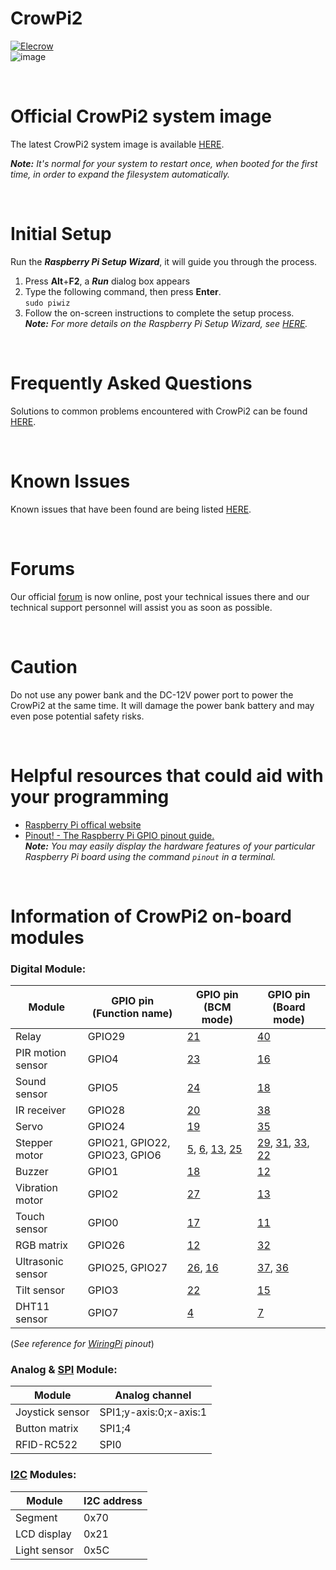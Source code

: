 # CrowPi2
<a href="https://www.elecrow.com"><img src="./images/Elecrow_logo.png" alt="Elecrow"></a>  
![image](./images/crowpi2.jpg)  

<br>

# Official CrowPi2 system image
The latest CrowPi2 system image is available [HERE](https://drive.google.com/file/d/1vNiY359ShIS39KHX0jtAyz682MvaxhdK/view?usp=sharing).  

***Note:** It's normal for your system to restart once, when booted for the first time, in order to expand the filesystem automatically.*  

<br>

# Initial Setup
Run the ***Raspberry Pi Setup Wizard***, it will guide you through the process.  
1. Press **Alt**+**F2**, a ***Run*** dialog box appears  
2. Type the following command, then press **Enter**. <br> `sudo piwiz`  
3. Follow the on-screen instructions to complete the setup process.  
***Note:** For more details on the Raspberry Pi Setup Wizard, see [HERE](https://www.raspberrypi.org/blog/raspbian-update-june-2018/).*  

<br>

# Frequently Asked Questions
Solutions to common problems encountered with CrowPi2 can be found [HERE](./faq/TOC-FAQ.md#frequently-asked-questions).  

<br>

# Known Issues
Known issues that have been found are being listed [HERE](./known_issues/TOC-KI.md#known-issues).  

<br>

# Forums
Our official [forum](https://forum.elecrow.com) is now online, post your technical issues there and our technical support personnel will  assist you as soon as possible.  

<br>

# Caution
Do not use any power bank and the DC-12V power port to power the CrowPi2 at the same time. It will damage the power bank battery and may even pose potential safety risks.  

<br>

# Helpful resources that could aid with your programming
- [Raspberry Pi offical website](https://www.raspberrypi.org/help/)  
- [Pinout! - The Raspberry Pi GPIO pinout guide.](https://pinout.xyz/)  
***Note:** You may easily display the hardware features of your particular Raspberry Pi board using the command `pinout` in a terminal.*  

<br>

# Information of CrowPi2 on-board modules

### Digital Module:
| Module             | GPIO pin (Function name)      | GPIO pin (BCM mode)   | GPIO pin (Board mode) |
| -------------------| ------------------------------| ----------------------| ----------------------|
| Relay              | GPIO29                        | [21](https://pinout.xyz/pinout/pin40_gpio21)  | [40](https://pinout.xyz/pinout/pin40_gpio21) |
| PIR motion sensor  | GPIO4                         | [23](https://pinout.xyz/pinout/pin16_gpio23)  | [16](https://pinout.xyz/pinout/pin16_gpio23) |
| Sound sensor       | GPIO5                         | [24](https://pinout.xyz/pinout/pin18_gpio24)  | [18](https://pinout.xyz/pinout/pin18_gpio24) |
| IR receiver        | GPIO28                        | [20](https://pinout.xyz/pinout/pin38_gpio20)  | [38](https://pinout.xyz/pinout/pin38_gpio20) |
| Servo              | GPIO24                        | [19](https://pinout.xyz/pinout/pin35_gpio19)  | [35](https://pinout.xyz/pinout/pin35_gpio19) |
| Stepper motor      | GPIO21, GPIO22, GPIO23, GPIO6 | [5](https://pinout.xyz/pinout/pin29_gpio5), [6](https://pinout.xyz/pinout/pin31_gpio6), [13](https://pinout.xyz/pinout/pin33_gpio13), [25](https://pinout.xyz/pinout/pin22_gpio25) | [29](https://pinout.xyz/pinout/pin29_gpio5), [31](https://pinout.xyz/pinout/pin31_gpio6), [33](https://pinout.xyz/pinout/pin33_gpio13), [22](https://pinout.xyz/pinout/pin22_gpio25) |
| Buzzer             | GPIO1                         | [18](https://pinout.xyz/pinout/pin12_gpio18)  | [12](https://pinout.xyz/pinout/pin12_gpio18) |
| Vibration motor    | GPIO2                         | [27](https://pinout.xyz/pinout/pin13_gpio27)  | [13](https://pinout.xyz/pinout/pin13_gpio27) |
| Touch sensor       | GPIO0                         | [17](https://pinout.xyz/pinout/pin11_gpio17)  | [11](https://pinout.xyz/pinout/pin11_gpio17) |
| RGB matrix         | GPIO26                        | [12](https://pinout.xyz/pinout/pin32_gpio12)  | [32](https://pinout.xyz/pinout/pin32_gpio12) |
| Ultrasonic sensor  | GPIO25, GPIO27                | [26](https://pinout.xyz/pinout/pin37_gpio26), [16](https://pinout.xyz/pinout/pin36_gpio16) | [37](https://pinout.xyz/pinout/pin37_gpio26), [36](https://pinout.xyz/pinout/pin36_gpio16) |
| Tilt sensor        | GPIO3                         | [22](https://pinout.xyz/pinout/pin15_gpio22)  | [15](https://pinout.xyz/pinout/pin15_gpio22) |
| DHT11 sensor       | GPIO7                         | [4](https://pinout.xyz/pinout/pin7_gpio4)     | [7](https://pinout.xyz/pinout/pin7_gpio4)    |

(*See reference for [WiringPi](https://pinout.xyz/pinout/wiringpi) pinout*)

### Analog & [SPI](https://pinout.xyz/pinout/spi) Module:
| Module             | Analog channel                |
| -------------------| ------------------------------|
| Joystick sensor    | SPI1;y-axis:0;x-axis:1        |
| Button matrix      | SPI1;4                        |
| RFID-RC522         | SPI0                          |

### [I2C](https://pinout.xyz/pinout/i2c) Modules:
| Module             | I2C address                   |
| -------------------| ------------------------------|
| Segment            | 0x70                          |
| LCD display        | 0x21                          |
| Light sensor       | 0x5C                          |
